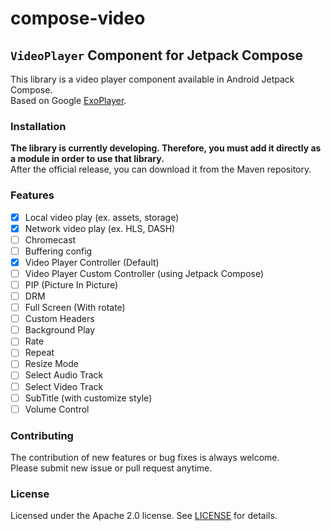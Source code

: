 # compose-video

## `VideoPlayer` Component for Jetpack Compose

This library is a video player component available in Android Jetpack Compose. <br />
Based on Google [ExoPlayer](https://github.com/google/ExoPlayer).


### Installation

**The library is currently developing. Therefore, you must add it directly as a module in order to use that library.** <br />
After the official release, you can download it from the Maven repository.


### Features

- [x] Local video play (ex. assets, storage)
- [x] Network video play (ex. HLS, DASH)
- [ ] Chromecast
- [ ] Buffering config
- [x] Video Player Controller (Default)
- [ ] Video Player Custom Controller (using Jetpack Compose)
- [ ] PIP (Picture In Picture)
- [ ] DRM
- [ ] Full Screen (With rotate)
- [ ] Custom Headers
- [ ] Background Play
- [ ] Rate
- [ ] Repeat
- [ ] Resize Mode
- [ ] Select Audio Track
- [ ] Select Video Track
- [ ] SubTitle (with customize style)
- [ ] Volume Control

### Contributing

The contribution of new features or bug fixes is always welcome. <br />
Please submit new issue or pull request anytime.

### License

Licensed under the Apache 2.0 license. See [LICENSE](LICENSE) for details.
